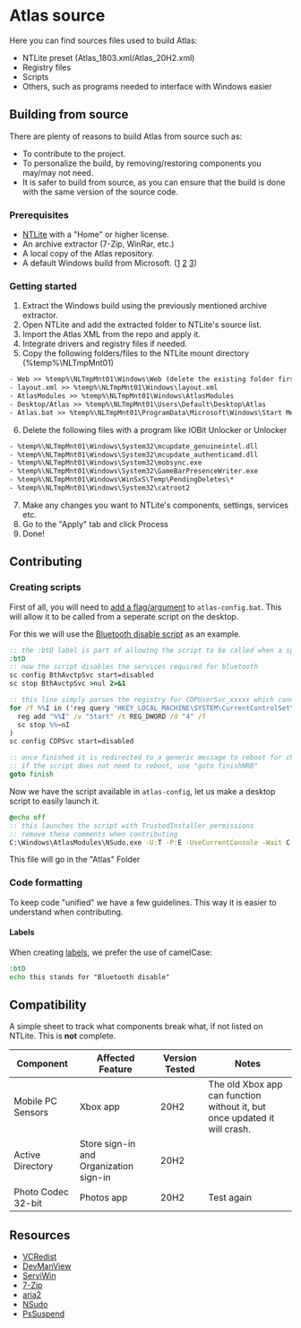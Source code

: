 # Atlas source

Here you can find sources files used to build Atlas:
- NTLite preset (Atlas_1803.xml/Atlas_20H2.xml)
- Registry files
- Scripts
- Others, such as programs needed to interface with Windows easier

## Building from source

There are plenty of reasons to build Atlas from source such as:
- To contribute to the project.
- To personalize the build, by removing/restoring components you may/may not need.
- It is safer to build from source, as you can ensure that the build is done with the same version of the source code.

### Prerequisites

- [NTLite](https://ntlite.com) with a "Home" or higher license.
- An archive extractor (7-Zip, WinRar, etc.)
- A local copy of the Atlas repository.
- A default Windows build from Microsoft. ([1](https://tb.rg-adguard.net) [2](https://www.heidoc.net/joomla/technology-science/microsoft/67-microsoft-windows-iso-download-tool) [3](https://uupdump.net))

### Getting started

1. Extract the Windows build using the previously mentioned archive extractor.
2. Open NTLite and add the extracted folder to NTLite's source list.
3. Import the Atlas XML from the repo and apply it.
4. Integrate drivers and registry files if needed.
5. Copy the following folders/files to the NTLite mount directory (%temp%\NLTmpMnt01)
  ```txt
  - Web >> %temp%\NLTmpMnt01\Windows\Web (delete the existing folder first!)
  - layout.xml >> %temp%\NLTmpMnt01\Windows\layout.xml
  - AtlasModules >> %temp%\NLTmpMnt01\Windows\AtlasModules
  - Desktop/Atlas >> %temp%\NLTmpMnt01\Users\Default\Desktop\Atlas
  - Atlas.bat >> %temp%\NLTmpMnt01\ProgramData\Microsoft\Windows\Start Menu\Programs\Startup\Atlas.bat
  ```
6. Delete the following files with a program like IOBit Unlocker or Unlocker
  ```txt
  - %temp%\NLTmpMnt01\Windows\System32\mcupdate_genuineintel.dll
  - %temp%\NLTmpMnt01\Windows\System32\mcupdate_authenticamd.dll
  - %temp%\NLTmpMnt01\Windows\System32\mobsync.exe
  - %temp%\NLTmpMnt01\Windows\System32\GameBarPresenceWriter.exe
  - %temp%\NLTmpMnt01\Windows\WinSxS\Temp\PendingDeletes\*
  - %temp%\NLTmpMnt01\Windows\System32\catroot2
  ```
7. Make any changes you want to NTLite's components, settings, services etc.
8. Go to the "Apply" tab and click Process
9. Done!

## Contributing

### Creating scripts

First of all, you will need to [add a flag/argument](https://github.com/Atlas-OS/Atlas/blob/caa7c0a78c60f832f0cf5b118392c980c955be47/src/AtlasModules/atlas-config.bat#L69) to `atlas-config.bat`. This will allow it to be called from a seperate script on the desktop.

For this we will use the [Bluetooth disable script](https://github.com/Atlas-OS/Atlas/blob/caa7c0a78c60f832f0cf5b118392c980c955be47/src/AtlasModules/atlas-config.bat#L1376) as an example. 

```bat
:: the :btD label is part of allowing the script to be called when a specific flag is used, as mentioned previously
:btD
:: now the script disables the services required for bluetooth
sc config BthAvctpSvc start=disabled
sc stop BthAvctpSvc >nul 2>&1

:: this line simply parses the registry for CDPUserSvc_xxxxx which cannot be configured through the "sc" command
for /f %%I in ('reg query "HKEY_LOCAL_MACHINE\SYSTEM\CurrentControlSet\Services" /s /k /f CDPUserSvc ^| find /i "CDPUserSvc" ') do (
  reg add "%%I" /v "Start" /t REG_DWORD /d "4" /f
  sc stop %%~nI
)
sc config CDPSvc start=disabled

:: once finished it is redirected to a generic message to reboot for changes, then exits at the end of the file
:: if the script does not need to reboot, use "goto finishNRB"
goto finish
```
Now we have the script available in `atlas-config`, let us make a desktop script to easily launch it.

```bat
@echo off
:: this launches the script with TrustedInstaller permissions
:: remove these comments when contributing
C:\Windows\AtlasModules\NSudo.exe -U:T -P:E -UseCurrentConsole -Wait C:\Windows\AtlasModules\atlas-config.bat /btd
```

This file will go in the "Atlas" Folder

### Code formatting

To keep code "unified" we have a few guidelines. This way it is easier to understand when contributing.

#### Labels

When creating [labels](http://elearning.algonquincollege.com/coursemat/viljoed/gis8746/concepts/dosbatch/advanced/labels.htm), we prefer the use of camelCase:

```bat
:btD
echo this stands for "Bluetooth disable"
```

## Compatibility

A simple sheet to track what components break what, if not listed on NTLite. This is **not** complete.

| Component          | Affected Feature                       | Version Tested | Notes                                                                     |
| ------------------ | ------------------------------------   | -------------- | ------------------------------------------------------------------------- |
| Mobile PC Sensors  | Xbox app                               | 20H2           | The old Xbox app can function without it, but once updated it will crash. |
| Active Directory   | Store sign-in and Organization sign-in | 20H2           |                                                                           |
| Photo Codec 32-bit | Photos app                             | 20H2           | Test again                                                                |

## Resources

- [VCRedist](https://github.com/abbodi1406/vcredist)
- [DevManView](https://www.nirsoft.net/utils/device_manager_view.html)
- [ServiWin](https://www.nirsoft.net/utils/serviwin.html)
- [7-Zip](https://www.7-zip.org)
- [aria2](https://github.com/aria2/aria2)
- [NSudo](https://github.com/m2team/NSudo)
- [PsSuspend](https://docs.microsoft.com/en-us/sysinternals/downloads/pssuspend)
